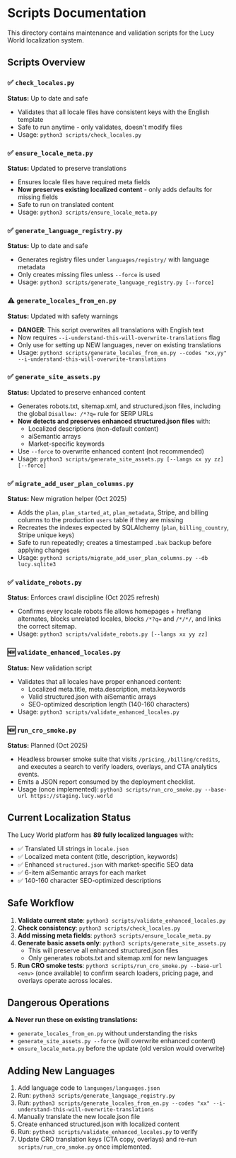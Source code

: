 # Scripts Documentation

This directory contains maintenance and validation scripts for the Lucy World localization system.

## Scripts Overview

### ✅ `check_locales.py`

**Status:** Up to date and safe

- Validates that all locale files have consistent keys with the English template
- Safe to run anytime - only validates, doesn't modify files
- Usage: `python3 scripts/check_locales.py`

### ✅ `ensure_locale_meta.py`

**Status:** Updated to preserve translations

- Ensures locale files have required meta fields
- **Now preserves existing localized content** - only adds defaults for missing fields
- Safe to run on translated content
- Usage: `python3 scripts/ensure_locale_meta.py`

### ✅ `generate_language_registry.py`

**Status:** Up to date and safe

- Generates registry files under `languages/registry/` with language metadata
- Only creates missing files unless `--force` is used
- Usage: `python3 scripts/generate_language_registry.py [--force]`

### ⚠️ `generate_locales_from_en.py`

**Status:** Updated with safety warnings

- **DANGER**: This script overwrites all translations with English text
- Now requires `--i-understand-this-will-overwrite-translations` flag
- Only use for setting up NEW languages, never on existing translations
- Usage: `python3 scripts/generate_locales_from_en.py --codes "xx,yy" --i-understand-this-will-overwrite-translations`

### ✅ `generate_site_assets.py`

**Status:** Updated to preserve enhanced content

- Generates robots.txt, sitemap.xml, and structured.json files, including the global `Disallow: /*?q=` rule for SERP URLs
- **Now detects and preserves enhanced structured.json files** with:
  - Localized descriptions (non-default content)
  - aiSemantic arrays
  - Market-specific keywords
- Use `--force` to overwrite enhanced content (not recommended)
- Usage: `python3 scripts/generate_site_assets.py [--langs xx yy zz] [--force]`

### ✅ `migrate_add_user_plan_columns.py`

**Status:** New migration helper (Oct 2025)

- Adds the `plan`, `plan_started_at`, `plan_metadata`, Stripe, and billing columns to the production `users` table if they are missing
- Recreates the indexes expected by SQLAlchemy (`plan`, `billing_country`, Stripe unique keys)
- Safe to run repeatedly; creates a timestamped `.bak` backup before applying changes
- Usage: `python3 scripts/migrate_add_user_plan_columns.py --db lucy.sqlite3`

### ✅ `validate_robots.py`

**Status:** Enforces crawl discipline (Oct 2025 refresh)

- Confirms every locale robots file allows homepages + hreflang alternates, blocks unrelated locales, blocks `/*?q=` and `/*/*/`, and links the correct sitemap.
- Usage: `python3 scripts/validate_robots.py [--langs xx yy zz]`

### 🆕 `validate_enhanced_locales.py`

**Status:** New validation script

- Validates that all locales have proper enhanced content:
  - Localized meta.title, meta.description, meta.keywords
  - Valid structured.json with aiSemantic arrays
  - SEO-optimized description length (140-160 characters)
- Usage: `python3 scripts/validate_enhanced_locales.py`

### 🆕 `run_cro_smoke.py`

**Status:** Planned (Oct 2025)

- Headless browser smoke suite that visits `/pricing`, `/billing/credits`, and executes a search to verify loaders, overlays, and CTA analytics events.
- Emits a JSON report consumed by the deployment checklist.
- Usage (once implemented): `python3 scripts/run_cro_smoke.py --base-url https://staging.lucy.world`

## Current Localization Status

The Lucy World platform has **89 fully localized languages** with:

- ✅ Translated UI strings in `locale.json`
- ✅ Localized meta content (title, description, keywords)
- ✅ Enhanced `structured.json` with market-specific SEO data
- ✅ 6-item aiSemantic arrays for each market
- ✅ 140-160 character SEO-optimized descriptions

## Safe Workflow

1. **Validate current state**: `python3 scripts/validate_enhanced_locales.py`
2. **Check consistency**: `python3 scripts/check_locales.py`
3. **Add missing meta fields**: `python3 scripts/ensure_locale_meta.py`
4. **Generate basic assets only**: `python3 scripts/generate_site_assets.py`
   - This will preserve all enhanced structured.json files
   - Only generates robots.txt and sitemap.xml for new languages
5. **Run CRO smoke tests**: `python3 scripts/run_cro_smoke.py --base-url <env>` (once available) to confirm search loaders, pricing page, and overlays operate across locales.

## Dangerous Operations

⚠️ **Never run these on existing translations:**

- `generate_locales_from_en.py` without understanding the risks
- `generate_site_assets.py --force` (will overwrite enhanced content)
- `ensure_locale_meta.py` before the update (old version would overwrite)

## Adding New Languages

1. Add language code to `languages/languages.json`
2. Run: `python3 scripts/generate_language_registry.py`
3. Run: `python3 scripts/generate_locales_from_en.py --codes "xx" --i-understand-this-will-overwrite-translations`
4. Manually translate the new locale.json file
5. Create enhanced structured.json with localized content
6. Run: `python3 scripts/validate_enhanced_locales.py` to verify
7. Update CRO translation keys (CTA copy, overlays) and re-run `scripts/run_cro_smoke.py` once implemented.
